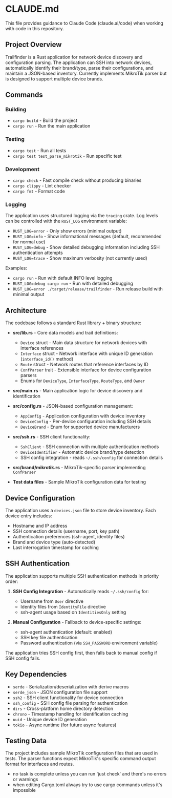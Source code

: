 # CLAUDE.md

This file provides guidance to Claude Code (claude.ai/code) when working with code in this repository.

## Project Overview

Trailfinder is a Rust application for network device discovery and configuration parsing. The application can SSH into network devices, automatically identify their brand/type, parse their configurations, and maintain a JSON-based inventory. Currently implements MikroTik parser but is designed to support multiple device brands.

## Commands

### Building
- `cargo build` - Build the project
- `cargo run` - Run the main application

### Testing
- `cargo test` - Run all tests
- `cargo test test_parse_mikrotik` - Run specific test

### Development
- `cargo check` - Fast compile check without producing binaries
- `cargo clippy` - Lint checker
- `cargo fmt` - Format code

### Logging
The application uses structured logging via the `tracing` crate. Log levels can be controlled with the `RUST_LOG` environment variable:

- `RUST_LOG=error` - Only show errors (minimal output)
- `RUST_LOG=info` - Show informational messages (default, recommended for normal use)
- `RUST_LOG=debug` - Show detailed debugging information including SSH authentication attempts
- `RUST_LOG=trace` - Show maximum verbosity (not currently used)

Examples:
- `cargo run` - Run with default INFO level logging
- `RUST_LOG=debug cargo run` - Run with detailed debugging
- `RUST_LOG=error ./target/release/trailfinder` - Run release build with minimal output

## Architecture

The codebase follows a standard Rust library + binary structure:

- **src/lib.rs** - Core data models and trait definitions:
  - `Device` struct - Main data structure for network devices with interface references
  - `Interface` struct - Network interface with unique ID generation (`interface_id()` method)  
  - `Route` struct - Network routes that reference interfaces by ID
  - `ConfParser` trait - Extensible interface for device configuration parsers
  - Enums for `DeviceType`, `InterfaceType`, `RouteType`, and `Owner`

- **src/main.rs** - Main application logic for device discovery and identification

- **src/config.rs** - JSON-based configuration management:
  - `AppConfig` - Application configuration with device inventory
  - `DeviceConfig` - Per-device configuration including SSH details
  - `DeviceBrand` - Enum for supported device manufacturers

- **src/ssh.rs** - SSH client functionality:
  - `SshClient` - SSH connection with multiple authentication methods
  - `DeviceIdentifier` - Automatic device brand/type detection
  - SSH config integration - reads `~/.ssh/config` for connection details

- **src/brand/mikrotik.rs** - MikroTik-specific parser implementing `ConfParser`

- **Test data files** - Sample MikroTik configuration data for testing

## Device Configuration

The application uses a `devices.json` file to store device inventory. Each device entry includes:
- Hostname and IP address  
- SSH connection details (username, port, key path)
- Authentication preferences (ssh-agent, identity files)
- Brand and device type (auto-detected)
- Last interrogation timestamp for caching

## SSH Authentication

The application supports multiple SSH authentication methods in priority order:

1. **SSH Config Integration** - Automatically reads `~/.ssh/config` for:
   - Username from `User` directive
   - Identity files from `IdentityFile` directive  
   - ssh-agent usage based on `IdentitiesOnly` setting
   
2. **Manual Configuration** - Fallback to device-specific settings:
   - ssh-agent authentication (default: enabled)
   - SSH key file authentication
   - Password authentication (via `SSH_PASSWORD` environment variable)

The application tries SSH config first, then falls back to manual config if SSH config fails.

## Key Dependencies

- `serde` - Serialization/deserialization with derive macros
- `serde_json` - JSON configuration file support
- `ssh2` - SSH client functionality for device connection
- `ssh_config` - SSH config file parsing for authentication
- `dirs` - Cross-platform home directory detection
- `chrono` - Timestamp handling for identification caching  
- `uuid` - Unique device ID generation
- `tokio` - Async runtime (for future async features)

## Testing Data

The project includes sample MikroTik configuration files that are used in tests. The parser functions expect MikroTik's specific command output format for interfaces and routes.
- no task is complete unless you can run 'just check' and there's no errors or warnings
- when editing Cargo.toml always try to use cargo commands unless it's impossible